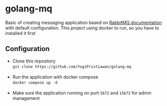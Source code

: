 # golang-mq

Basic of creating messaging application based on [RabbitMQ documentation](https://www.rabbitmq.com/getstarted.html) with default configuration. 
This project using docker to run, so you have to installed it first


## Configuration
- Clone this repository <br> `git clone https://github.com/YogiPristiawan/golang-mq`<br><br>
- Run the application with docker compose <br> `docker compose up -d`<br><br>
- Make sure the application running on port `5672` and `15672` for admin management

